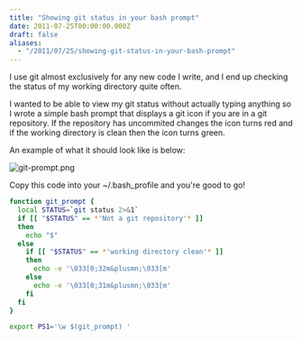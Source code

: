 ```yaml
---
title: "Showing git status in your bash prompt"
date: 2011-07-25T00:00:00.000Z
draft: false
aliases:
  - "/2011/07/25/showing-git-status-in-your-bash-prompt"
---
```

I use git almost exclusively for any new code I write, and I end up checking the status of my working directory quite often.

  I wanted to be able to view my git status without actually typing anything so I wrote a simple bash prompt that displays a
  git icon if you are in a git repository. If the repository has uncommited changes the icon turns red and if the working directory
  is clean then the icon turns green.

An example of what it should look like is below:

![git-prompt.png](/git-prompt.png)

Copy this code into your ~/.bash_profile and you're good to go!

```bash
function git_prompt {
  local STATUS=`git status 2>&1`
  if [[ "$STATUS" == *'Not a git repository'* ]]
  then
    echo "$"
  else
    if [[ "$STATUS" == *'working directory clean'* ]]
    then
      echo -e '\033[0;32m&plusmn;\033[m'
    else
      echo -e '\033[0;31m&plusmn;\033[m'
    fi
  fi
}

export PS1='\w $(git_prompt) '
```
